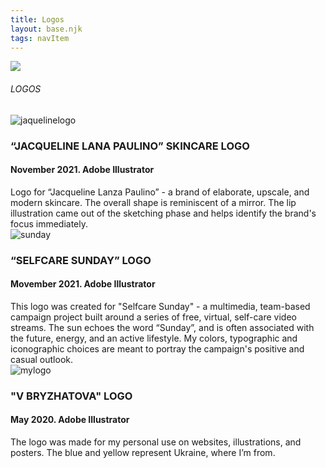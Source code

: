 ```yaml
---
title: Logos
layout: base.njk
tags: navItem
---
```

<main>
    <background-image><img src="/images/bkgrsky.png"</background-image>       
    <h6 class="pagename">LOGOS</h6> 
      <main class="logos"> 
        </section>
        <section class="log 1">
          <div class="logobox">
            <img src="/images/JaquelineLogo.png" alt="jaquelinelogo">
            <h3>“JACQUELINE LANA PAULINO”  SKINCARE LOGO</h3>
            <h4>November 2021. Adobe Illustrator</h4>
            <p1>Logo for “Jacqueline Lanza Paulino” - a brand of elaborate, upscale, and modern skincare. The overall shape is reminiscent of a mirror. The lip illustration came out of the sketching phase and helps identify the brand's focus immediately. </p1>
            </div>
              </section>
    <section class="log 2">
            <div class="logobox">
            <img src="/images/1SCLogo3.png" alt="sunday">
            <h3>“SELFCARE SUNDAY” LOGO </h3>
            <h4>Movember 2021. Adobe Illustrator</h4>
            <p2>This logo was created for "Selfcare Sunday" - a multimedia, team-based campaign project built around a series of free, virtual, self-care video streams. The sun echoes the word “Sunday”, and is often associated with the future, energy, and an active lifestyle. My colors, typographic and iconographic choices are meant to portray the campaign's positive and casual outlook.  </p2>
            </div>
    </section>
    <section class="log 3">
      <div class="logobox">
        <img src="/images/ReadyLogo1.png" alt="mylogo">
        <h3>"V BRYZHATOVA" LOGO </h3>
        <h4>May 2020. Adobe Illustrator </h4>
        <p2>The logo was made for my personal use on websites, illustrations,  and posters. The blue and yellow represent Ukraine, where I’m from.
        </p2>
        </div>
    </section>
      </main>